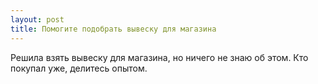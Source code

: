 ```yaml
---
layout: post 
title: Помогите подобрать вывеску для магазина 
--- 
```

Решила взять вывеску для магазина, но ничего не знаю об этом. Кто покупал уже, делитесь опытом.
